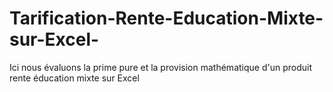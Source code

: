# Tarification-Rente-Education-Mixte-sur-Excel-
Ici nous évaluons la prime pure et la provision mathématique d'un produit rente éducation mixte sur Excel
